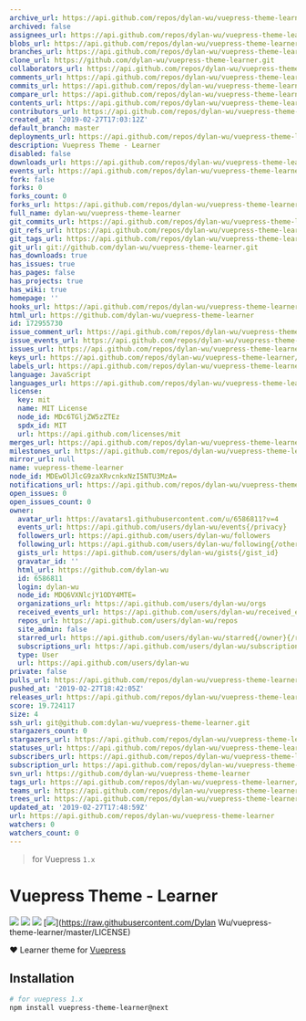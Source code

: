 ```yaml
---
archive_url: https://api.github.com/repos/dylan-wu/vuepress-theme-learner/{archive_format}{/ref}
archived: false
assignees_url: https://api.github.com/repos/dylan-wu/vuepress-theme-learner/assignees{/user}
blobs_url: https://api.github.com/repos/dylan-wu/vuepress-theme-learner/git/blobs{/sha}
branches_url: https://api.github.com/repos/dylan-wu/vuepress-theme-learner/branches{/branch}
clone_url: https://github.com/dylan-wu/vuepress-theme-learner.git
collaborators_url: https://api.github.com/repos/dylan-wu/vuepress-theme-learner/collaborators{/collaborator}
comments_url: https://api.github.com/repos/dylan-wu/vuepress-theme-learner/comments{/number}
commits_url: https://api.github.com/repos/dylan-wu/vuepress-theme-learner/commits{/sha}
compare_url: https://api.github.com/repos/dylan-wu/vuepress-theme-learner/compare/{base}...{head}
contents_url: https://api.github.com/repos/dylan-wu/vuepress-theme-learner/contents/{+path}
contributors_url: https://api.github.com/repos/dylan-wu/vuepress-theme-learner/contributors
created_at: '2019-02-27T17:03:12Z'
default_branch: master
deployments_url: https://api.github.com/repos/dylan-wu/vuepress-theme-learner/deployments
description: Vuepress Theme - Learner
disabled: false
downloads_url: https://api.github.com/repos/dylan-wu/vuepress-theme-learner/downloads
events_url: https://api.github.com/repos/dylan-wu/vuepress-theme-learner/events
fork: false
forks: 0
forks_count: 0
forks_url: https://api.github.com/repos/dylan-wu/vuepress-theme-learner/forks
full_name: dylan-wu/vuepress-theme-learner
git_commits_url: https://api.github.com/repos/dylan-wu/vuepress-theme-learner/git/commits{/sha}
git_refs_url: https://api.github.com/repos/dylan-wu/vuepress-theme-learner/git/refs{/sha}
git_tags_url: https://api.github.com/repos/dylan-wu/vuepress-theme-learner/git/tags{/sha}
git_url: git://github.com/dylan-wu/vuepress-theme-learner.git
has_downloads: true
has_issues: true
has_pages: false
has_projects: true
has_wiki: true
homepage: ''
hooks_url: https://api.github.com/repos/dylan-wu/vuepress-theme-learner/hooks
html_url: https://github.com/dylan-wu/vuepress-theme-learner
id: 172955730
issue_comment_url: https://api.github.com/repos/dylan-wu/vuepress-theme-learner/issues/comments{/number}
issue_events_url: https://api.github.com/repos/dylan-wu/vuepress-theme-learner/issues/events{/number}
issues_url: https://api.github.com/repos/dylan-wu/vuepress-theme-learner/issues{/number}
keys_url: https://api.github.com/repos/dylan-wu/vuepress-theme-learner/keys{/key_id}
labels_url: https://api.github.com/repos/dylan-wu/vuepress-theme-learner/labels{/name}
language: JavaScript
languages_url: https://api.github.com/repos/dylan-wu/vuepress-theme-learner/languages
license:
  key: mit
  name: MIT License
  node_id: MDc6TGljZW5zZTEz
  spdx_id: MIT
  url: https://api.github.com/licenses/mit
merges_url: https://api.github.com/repos/dylan-wu/vuepress-theme-learner/merges
milestones_url: https://api.github.com/repos/dylan-wu/vuepress-theme-learner/milestones{/number}
mirror_url: null
name: vuepress-theme-learner
node_id: MDEwOlJlcG9zaXRvcnkxNzI5NTU3MzA=
notifications_url: https://api.github.com/repos/dylan-wu/vuepress-theme-learner/notifications{?since,all,participating}
open_issues: 0
open_issues_count: 0
owner:
  avatar_url: https://avatars1.githubusercontent.com/u/6586811?v=4
  events_url: https://api.github.com/users/dylan-wu/events{/privacy}
  followers_url: https://api.github.com/users/dylan-wu/followers
  following_url: https://api.github.com/users/dylan-wu/following{/other_user}
  gists_url: https://api.github.com/users/dylan-wu/gists{/gist_id}
  gravatar_id: ''
  html_url: https://github.com/dylan-wu
  id: 6586811
  login: dylan-wu
  node_id: MDQ6VXNlcjY1ODY4MTE=
  organizations_url: https://api.github.com/users/dylan-wu/orgs
  received_events_url: https://api.github.com/users/dylan-wu/received_events
  repos_url: https://api.github.com/users/dylan-wu/repos
  site_admin: false
  starred_url: https://api.github.com/users/dylan-wu/starred{/owner}{/repo}
  subscriptions_url: https://api.github.com/users/dylan-wu/subscriptions
  type: User
  url: https://api.github.com/users/dylan-wu
private: false
pulls_url: https://api.github.com/repos/dylan-wu/vuepress-theme-learner/pulls{/number}
pushed_at: '2019-02-27T18:42:05Z'
releases_url: https://api.github.com/repos/dylan-wu/vuepress-theme-learner/releases{/id}
score: 19.724117
size: 4
ssh_url: git@github.com:dylan-wu/vuepress-theme-learner.git
stargazers_count: 0
stargazers_url: https://api.github.com/repos/dylan-wu/vuepress-theme-learner/stargazers
statuses_url: https://api.github.com/repos/dylan-wu/vuepress-theme-learner/statuses/{sha}
subscribers_url: https://api.github.com/repos/dylan-wu/vuepress-theme-learner/subscribers
subscription_url: https://api.github.com/repos/dylan-wu/vuepress-theme-learner/subscription
svn_url: https://github.com/dylan-wu/vuepress-theme-learner
tags_url: https://api.github.com/repos/dylan-wu/vuepress-theme-learner/tags
teams_url: https://api.github.com/repos/dylan-wu/vuepress-theme-learner/teams
trees_url: https://api.github.com/repos/dylan-wu/vuepress-theme-learner/git/trees{/sha}
updated_at: '2019-02-27T17:48:59Z'
url: https://api.github.com/repos/dylan-wu/vuepress-theme-learner
watchers: 0
watchers_count: 0
---
```


> for Vuepress `1.x`

# Vuepress Theme - Learner

[![](https://img.shields.io/circleci/project/github/dylan-wu/vuepress-theme-learner/master.svg?style=flat)](https://circleci.com/gh/meteorlxy/vuepress-theme-learner)
[![](https://img.shields.io/npm/v/vuepress-theme-learner/latest.svg?style=flat)](https://www.npmjs.com/package/vuepress-theme-learner)
[![](https://img.shields.io/npm/v/vuepress-theme-learner/next.svg?style=flat)](https://www.npmjs.com/package/vuepress-theme-learner)
[![](https://img.shields.io/github/license/dylan-wu/vuepress-theme-learner.svg?style=flat)](https://raw.githubusercontent.com/Dylan Wu/vuepress-theme-learner/master/LICENSE)

:heart: Learner theme for [Vuepress](https://vuepress.vuejs.org)

## Installation

```sh
# for vuepress 1.x
npm install vuepress-theme-learner@next
```
